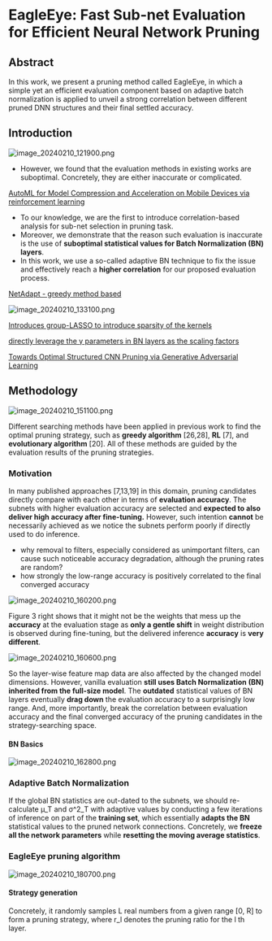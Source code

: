 # EagleEye: Fast Sub-net Evaluation for Efficient Neural Network Pruning

## Abstract
<tldr>
In this
work, we present a pruning method called EagleEye, in which a simple
yet an efficient evaluation component based on adaptive batch normalization is applied to unveil a strong correlation between different pruned
DNN structures and their final settled accuracy.

</tldr>

## Introduction
![image_20240210_121900.png](image_20240210_121900.png)

- However, we found that the evaluation methods in existing works are suboptimal. Concretely, they are either inaccurate or complicated.

<a href="https://arxiv.org/abs/1802.03494">AutoML for Model Compression and Acceleration on Mobile Devices via reinforcement learning</a>

- To our knowledge, we are the
first to introduce correlation-based analysis for sub-net selection in pruning task.
- Moreover, we demonstrate that the reason such evaluation is inaccurate is the
  use of **suboptimal statistical values for Batch Normalization (BN) layers**.
- In this work, we use a so-called adaptive BN technique to fix the issue and
  effectively reach a **higher correlation** for our proposed evaluation process.

<a href="https://arxiv.org/abs/1804.03230">NetAdapt - greedy method based</a>

![image_20240210_133100.png](image_20240210_133100.png)

<a href="https://arxiv.org/abs/1608.03665">Introduces group-LASSO to introduce sparsity of
the kernels</a>

<a href="https://arxiv.org/abs/1708.06519">directly leverage the γ parameters in
BN layers as the scaling factors</a>

<a href="https://arxiv.org/abs/1903.09291">Towards Optimal Structured CNN Pruning via Generative Adversarial Learning</a>

## Methodology
![image_20240210_151100.png](image_20240210_151100.png)

Different searching methods have been applied in previous work to find the optimal pruning strategy, such as **greedy algorithm** [26,28], **RL** [7], and **evolutionary algorithm** [20]. All of these methods
are guided by the evaluation results of the pruning strategies.

### Motivation 
In many published approaches [7,13,19] in this domain, pruning candidates directly compare with each other in terms of **evaluation accuracy**. The subnets
with higher evaluation accuracy are selected and **expected to also deliver high accuracy after fine-tuning.** However, such intention **cannot** be necessarily achieved
as we notice the subnets perform poorly if directly used to do inference.

- why removal to filters, especially considered as unimportant filters, can cause
  such noticeable accuracy degradation, although the pruning rates are random?
- how strongly the low-range accuracy is positively correlated to the final converged accuracy

![image_20240210_160200.png](image_20240210_160200.png)

Figure 3 right shows that it might not be the weights that mess up
the **accuracy** at the evaluation stage as **only a gentle shift** in weight distribution is observed during fine-tuning, but the delivered inference **accuracy** is **very
different**.

![image_20240210_160600.png](image_20240210_160600.png)

So the layer-wise feature map
data are also affected by the changed model dimensions. However, vanilla evaluation **still uses Batch Normalization (BN) inherited from the full-size model**.
The **outdated** statistical values of BN layers eventually **drag down** the evaluation accuracy to a surprisingly low range. And, more importantly, break the
correlation between evaluation accuracy and the final converged accuracy of the
pruning candidates in the strategy-searching space.

#### BN Basics
![image_20240210_162800.png](image_20240210_162800.png)

### Adaptive Batch Normalization

If
the global BN statistics are out-dated to the subnets, we should re-calculate µ_T
and σ^2_T with adaptive values by conducting a few iterations of inference on part of
the **training set**, which essentially **adapts the BN** statistical values to the pruned
network connections. Concretely, we **freeze all the network parameters** while
**resetting the moving average statistics**.

### EagleEye pruning algorithm
![image_20240210_180700.png](image_20240210_180700.png)

#### Strategy generation
Concretely, it randomly samples
L real numbers from a given range [0, R] to form a pruning strategy, where r_l denotes the pruning ratio for the l
th layer. 






